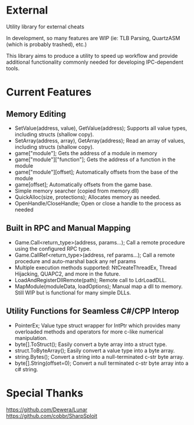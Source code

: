 # External
Utility library for external cheats

In development, so many features are WIP (ie: TLB Parsing, QuartzASM (which is probably trashed), etc.)

This library aims to produce a utility to speed up workflow and provide additional functionality commonly needed for developing IPC-dependent tools.

# Current Features

## Memory Editing

- SetValue<type>(address, value), GetValue<type>(address); Supports all value types, including structs (shallow copy).
- SetArray<type>(address, array), GetArray<type>(address); Read an array of values, including structs (shallow copy).
- game["module"]; Gets the address of a module in memory
- game["module"]["function"]; Gets the address of a function in the module
- game["module"][offset]; Automatically offsets from the base of the module
- game[offset]; Automatically offsets from the game base.
- Simple memory searcher (copied from memory.dll)
- QuickAlloc(size, protections); Allocates memory as needed.
- OpenHandle/CloseHandle; Open or close a handle to the process as needed

## Built in RPC and Manual Mapping

- Game.Call<return_type>(address, params...); Call a remote procedure using the configured RPC type.
- Game.CallRef<return_type>(address, ref params...); Call a remote procedure and auto-marshal back any ref params
- Multiple execution methods supported: NtCreateThreadEx, Thread Hijacking, QUAPC2, and more in the future.
- LoadAndRegisterDllRemote(path); Remote call to LdrLoadDLL.
- MapModule(moduleData, loadOptions); Manual map a dll to memory. Still WIP but is functional for many simple DLLs.

## Utility Functions for Seamless C#/CPP Interop
- PointerEx; Value type struct wrapper for IntPtr which provides many overloaded methods and operators for more c-like numerical manipulation.
- byte[].ToStruct<type>(); Easily convert a byte array into a struct type.
- struct.ToByteArray(); Easily convert a value type into a byte array.
- string.Bytes(); Convert a string into a null-terminated c-str byte array.
- byte[].String(offset=0); Convert a null terminated c-str byte array into a c# string.


# Special Thanks
https://github.com/Dewera/Lunar \
https://github.com/cobbr/SharpSploit
